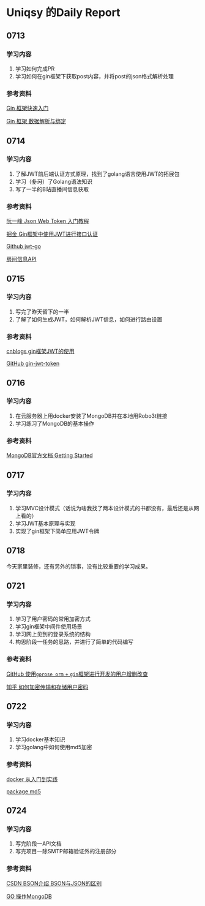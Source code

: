 # Uniqsy 的Daily Report

## 0713

### 学习内容

1. 学习如何完成PR
2. 学习如何在gin框架下获取post内容，并将post的json格式解析处理

### 参考资料

[Gin 框架快速入门](https://learnku.com/docs/gin-gonic/2019/quickstart/6151)

[Gin 框架 数据解析与绑定]([http://www.topgoer.com/gin%E6%A1%86%E6%9E%B6/](http://www.topgoer.com/gin框架/))

## 0714

### 学习内容

1. 了解JWT前后端认证方式原理，找到了golang语言使用JWT的拓展包
2. 学习（~~复习~~）了Golang语法知识
3. 写了一半的B站直播间信息获取

### 参考资料

[阮一峰 Json Web Token 入门教程](https://www.ruanyifeng.com/blog/2018/07/json_web_token-tutorial.html)

[掘金 Gin框架中使用JWT进行接口认证](https://juejin.im/post/5e6e0176f265da57187c66ed)

[Github jwt-go](https://github.com/dgrijalva/jwt-go)

[房间信息API](https://github.com/lovelyyoshino/Bilibili-Live-API/blob/master/API.Room_master.md)

## 0715

### 学习内容

1. 写完了昨天留下的一半
2. 了解了如何生成JWT，如何解析JWT信息，如何进行路由设置

### 参考资料

[cnblogs gin框架JWT的使用](https://www.cnblogs.com/jiujuan/p/11403066.html)

[GitHub gin-jwt-token](https://github.com/BGBiao/gin-jwt-token)

## 0716

### 学习内容

1. 在云服务器上用docker安装了MongoDB并在本地用Robo3t链接
2. 学习练习了MongoDB的基本操作

### 参考资料

[MongoDB官方文档 Getting Started](https://docs.mongodb.com/manual/tutorial/getting-started/)

## 0717

### 学习内容

1. 学习MVC设计模式（话说为啥我找了两本设计模式的书都没有，最后还是从网上看的）
2. 学习JWT基本原理与实现
3. 实现了gin框架下简单应用JWT令牌

## 0718

今天家里装修，还有另外的琐事，没有比较重要的学习成果。

## 0721

### 学习内容

1. 学习了用户密码的常用加密方式
2. 学习gin框架中间件使用场景
3. 学习网上见到的登录系统的结构
4. 构思阶段一任务的思路，并进行了简单的代码编写

### 参考资料

[GitHub 使用`gorose orm` + `gin`框架进行开发的用户增删改查](https://github.com/gohouse/goroseGin)

[知乎 如何加密传输和存储用户密码](https://zhuanlan.zhihu.com/p/36603247)

## 0722

### 学习内容

1. 学习docker基本知识
2. 学习golang中如何使用md5加密

### 参考资料

[docker 从入门到实践](https://yeasy.gitbook.io/docker_practice)

[package md5](https://golang.org/pkg/crypto/md5/)

## 0724

### 学习内容

1. 写完阶段一API文档
2. 写完项目一除SMTP邮箱验证外的注册部分

### 参考资料

[CSDN BSON介绍 BSON与JSON的区别](https://blog.csdn.net/m0_38110132/article/details/77716792)

[GO 操作MongoDB](https://www.cnblogs.com/Golanguage/p/12285707.html)